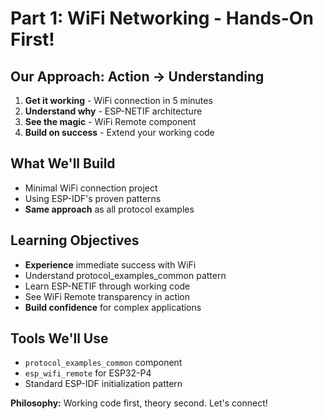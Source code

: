 # Part 1: WiFi Networking - Hands-On First!

<div class="grid grid-cols-2 gap-8">

<div>

## Our Approach: Action → Understanding
1. **Get it working** - WiFi connection in 5 minutes
2. **Understand why** - ESP-NETIF architecture
3. **See the magic** - WiFi Remote component
4. **Build on success** - Extend your working code

## What We'll Build
- Minimal WiFi connection project
- Using ESP-IDF's proven patterns
- **Same approach** as all protocol examples

</div>

<div>

## Learning Objectives
- **Experience** immediate success with WiFi
- Understand protocol_examples_common pattern
- Learn ESP-NETIF through working code
- See WiFi Remote transparency in action
- **Build confidence** for complex applications

## Tools We'll Use
- `protocol_examples_common` component
- `esp_wifi_remote` for ESP32-P4
- Standard ESP-IDF initialization pattern

</div>

</div>

**Philosophy:** Working code first, theory second. Let's connect!